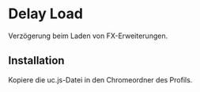 # Delay Load
Verzögerung beim Laden von FX-Erweiterungen.

## Installation
Kopiere die uc.js-Datei in den Chromeordner des Profils.


